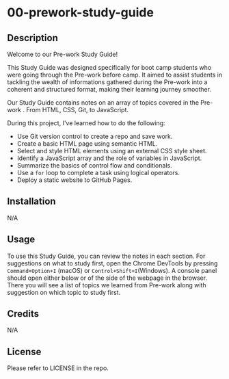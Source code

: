 # 00-prework-study-guide

## Description

Welcome to our Pre-work  Study Guide! 

This Study Guide was designed specifically for  boot camp students  who were going through the Pre-work before camp. 
It aimed to assist students in tackling  the wealth of  informations gathered during the Pre-work into a coherent and structured format, making their learning  journey smoother.  

Our  Study Guide contains  notes on an array of topics covered in the Pre-work . From  HTML, CSS, Git, to JavaScript.

During this project, I've learned how to do the following:
* Use Git version control to create a repo and save work.
* Create a basic HTML page using semantic HTML.
* Select and style HTML elements using an external CSS style sheet.
* Identify a JavaScript array and the role of variables in JavaScript.
* Summarize the basics of control flow and conditionals.
* Use a ```for``` loop to complete a task using logical operators.
* Deploy a static website to GitHub Pages.

## Installation

N/A

## Usage

To use this Study Guide, you can review the notes in each section. For suggestions on what to study first, open the Chrome DevTools by pressing ```Command+Option+I``` (macOS) or ```Control+Shift+I```(Windows). A console panel should open either below or of the side of the webpage in the browser. There you will see a list of topics we learned from Pre-work along with suggestion on which topic to study first.

## Credits

N/A

## License

Please refer to LICENSE in the repo.

